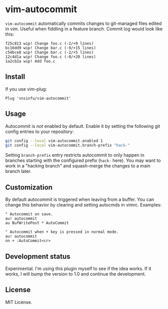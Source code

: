 vim-autocommit
==============

`vim-autocommit` automatically commits changes to git-managed files edited in
vim. Useful when fiddling in a feature branch. Commit log would look like this:

```
f25c813 wip! Change foo.c (-2/+9 lines)
bc16dd9 wip! Change bar.c (-9/+15 lines)
c54bce8 wip! Change bar.c (-2/+5 lines)
12c4d1a wip! Change foo.c (-0/+20 lines)
1a2cb2a wip! Add foo.c
```

## Install

If you use vim-plug:

```vim
Plug 'snsinfu/vim-autocommit'
```

## Usage

Autocommit is _not_ enabled by default. Enable it by setting the following git
config entries to your repository:

```sh
git config --local vim-autocommit.enabled 1
git config --local vim-autocommit.branch-prefix "hack-"
```

Setting `branch-prefix` entry restricts autocommit to only happen in branches
starting with the configured prefix (`hack-` here). You may want to work in a
"hacking branch" and squash-merge the changes to a main branch later.

## Customization

By default autocommit is triggered when leaving from a buffer. You can change
this behavior by clearing and setting autocmds in vimrc. Examples:

```vim
" Autocommit on save.
au! autocommit
au BufWritePost * AutoCommit
```

```vim
" Autocommit when + key is pressed in normal mode.
au! autocommit
nn + :AutoCommit<cr>
```

## Development status

Experimental. I'm using this plugin myself to see if the idea works. If it
works, I will bump the version to 1.0 and continue the development.

## License

MIT License.
